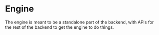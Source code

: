 # Engine

The engine is meant to be a standalone part of the backend, with APIs for the rest of the backend to get the engine to do things.

